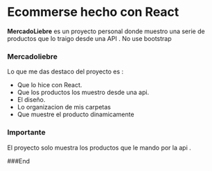 # Ecommerse hecho con React
<p>
<b>MercadoLiebre</b> es un proyecto personal
donde muestro una serie de productos que lo traigo desde una API . No use bootstrap
</p>


### Mercadoliebre

<p>
Lo que me das destaco del proyecto es :
</p>


- Que lo hice con React.
- Que los productos los muestro desde una api.
- El diseño.
- Lo organizacion de mis carpetas
- Que muestre el producto dinamicamente 


### Importante

<p>
El proyecto solo muestra los productos que le mando por la api .
</p>



###End

